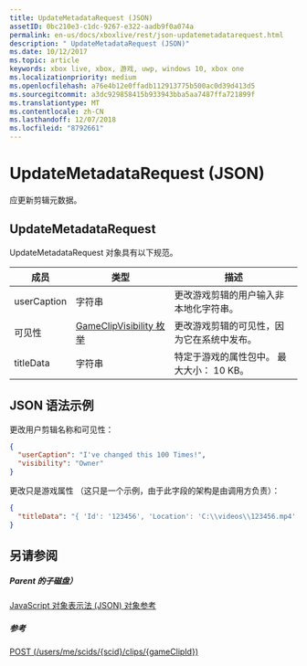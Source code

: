 ```yaml
---
title: UpdateMetadataRequest (JSON)
assetID: 0bc210e3-c1dc-9267-e322-aadb9f0a074a
permalink: en-us/docs/xboxlive/rest/json-updatemetadatarequest.html
description: " UpdateMetadataRequest (JSON)"
ms.date: 10/12/2017
ms.topic: article
keywords: xbox live, xbox, 游戏, uwp, windows 10, xbox one
ms.localizationpriority: medium
ms.openlocfilehash: a76e4b12e0ffadb112913775b500ac0d39d413d5
ms.sourcegitcommit: a3dc929858415b933943bba5aa7487ffa721899f
ms.translationtype: MT
ms.contentlocale: zh-CN
ms.lasthandoff: 12/07/2018
ms.locfileid: "8792661"
---
```

# <a name="updatemetadatarequest-json"></a>UpdateMetadataRequest (JSON)
应更新剪辑元数据。 
<a id="ID4EN"></a>

 
## <a name="updatemetadatarequest"></a>UpdateMetadataRequest
 
UpdateMetadataRequest 对象具有以下规范。
 
| 成员| 类型| 描述| 
| --- | --- | --- | 
| userCaption| 字符串| 更改游戏剪辑的用户输入非本地化字符串。| 
| 可见性| [GameClipVisibility 枚举](../enums/gvr-enum-gameclipvisibility.md)| 更改游戏剪辑的可见性，因为它在系统中发布。| 
| titleData| 字符串| 特定于游戏的属性包中。 最大大小： 10 KB。| 
  
<a id="ID4EBC"></a>

 
## <a name="sample-json-syntax"></a>JSON 语法示例
 
更改用户剪辑名称和可见性：
 

```json
{
  "userCaption": "I've changed this 100 Times!",
  "visibility": "Owner"
}

```

 
更改只是游戏属性 （这只是一个示例，由于此字段的架构是由调用方负责）：
 

```json
{
  "titleData": "{ 'Id': '123456', 'Location': 'C:\\videos\\123456.mp4' }"
}

```

  
<a id="ID4EQC"></a>

 
## <a name="see-also"></a>另请参阅
 
<a id="ID4ESC"></a>

 
##### <a name="parent"></a>Parent 的子磁盘） 

[JavaScript 对象表示法 (JSON) 对象参考](atoc-xboxlivews-reference-json.md)

  
<a id="ID4E3C"></a>

 
##### <a name="reference"></a>参考 

[POST (/users/me/scids/{scid}/clips/{gameClipId})](../uri/dvr/uri-usersmescidclipsgameclipidpost.md)

   